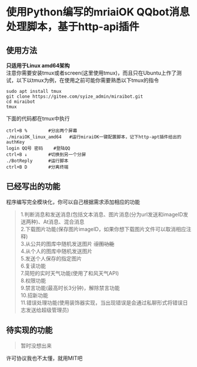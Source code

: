 # 使用Python编写的mriaiOK QQbot消息处理脚本，基于http-api插件  

## 使用方法  
**只适用于Linux amd64架构**  
注意你需要安装tmux或者screen(这里使用tmux)，而且只在Ubuntu上作了测试，以下以tmux为例，在使用之前可能你需要熟悉以下tmux的指令  
```
sudo apt install tmux
git clone https://gitee.com/syize_admin/miraibot.git
cd miraibot
tmux
```

下面的代码都在tmux中执行
```
ctrl+B %		#分出两个屏幕
./miraiOK_linux_amd64 	#运行miraiOK一键配置脚本，记下http-apt插件给出的authKey
login QQ号 密码 	#登陆QQ
ctrl+B ↓ 		#切换到另一个分屏
./BotReply 		#运行脚本
ctrl+B D 		#分离终端
```

## 已经写出的功能
程序编写完全模块化，你可以自己根据需求添加相应的功能  
> 1.判断消息和发送消息(包括文本消息、图片消息(分为url发送和imageID发送两种)、At消息、混合消息  
> 2.下载图片功能(保存图片imageID，如果你想下载图片文件可以取消相应注释)  
> 3.从公共的图库中随机发送图片 ~~涩图功能~~  
> 4.从个人的图库中随机发送图片  
> 5.发送个人保存的指定图片  
> 6.复读功能  
> 7.简短的实时天气功能(使用了和风天气API)  
> 8.权限功能  
> 9.禁言功能(最高时长3分钟)，解除禁言功能  
> 10.招新功能  
> 11.错误处理功能(使用装饰器实现，当出现错误是会通过私聊形式将错误日志发送给超级管理员)  

## 待实现的功能  
> 暂时没想出来  

许可协议我也不太懂，就用MIT吧  
